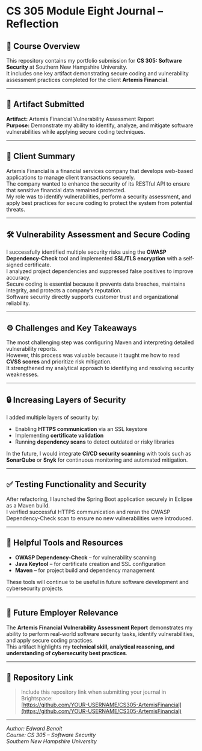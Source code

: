 # CS 305 Module Eight Journal – Reflection

## 📘 Course Overview
This repository contains my portfolio submission for **CS 305: Software Security** at Southern New Hampshire University.  
It includes one key artifact demonstrating secure coding and vulnerability assessment practices completed for the client **Artemis Financial**.

---

## 🧩 Artifact Submitted
**Artifact:** Artemis Financial Vulnerability Assessment Report  
**Purpose:** Demonstrate my ability to identify, analyze, and mitigate software vulnerabilities while applying secure coding techniques.

---

## 🏢 Client Summary
Artemis Financial is a financial services company that develops web-based applications to manage client transactions securely.  
The company wanted to enhance the security of its RESTful API to ensure that sensitive financial data remained protected.  
My role was to identify vulnerabilities, perform a security assessment, and apply best practices for secure coding to protect the system from potential threats.

---

## 🛠️ Vulnerability Assessment and Secure Coding
I successfully identified multiple security risks using the **OWASP Dependency-Check** tool and implemented **SSL/TLS encryption** with a self-signed certificate.  
I analyzed project dependencies and suppressed false positives to improve accuracy.  
Secure coding is essential because it prevents data breaches, maintains integrity, and protects a company’s reputation.  
Software security directly supports customer trust and organizational reliability.

---

## ⚙️ Challenges and Key Takeaways
The most challenging step was configuring Maven and interpreting detailed vulnerability reports.  
However, this process was valuable because it taught me how to read **CVSS scores** and prioritize risk mitigation.  
It strengthened my analytical approach to identifying and resolving security weaknesses.

---

## 🔒 Increasing Layers of Security
I added multiple layers of security by:
- Enabling **HTTPS communication** via an SSL keystore  
- Implementing **certificate validation**  
- Running **dependency scans** to detect outdated or risky libraries  

In the future, I would integrate **CI/CD security scanning** with tools such as **SonarQube** or **Snyk** for continuous monitoring and automated mitigation.

---

## ✅ Testing Functionality and Security
After refactoring, I launched the Spring Boot application securely in Eclipse as a Maven build.  
I verified successful HTTPS communication and reran the OWASP Dependency-Check scan to ensure no new vulnerabilities were introduced.

---

## 🧰 Helpful Tools and Resources
- **OWASP Dependency-Check** – for vulnerability scanning  
- **Java Keytool** – for certificate creation and SSL configuration  
- **Maven** – for project build and dependency management  

These tools will continue to be useful in future software development and cybersecurity projects.

---

## 💼 Future Employer Relevance
The **Artemis Financial Vulnerability Assessment Report** demonstrates my ability to perform real-world software security tasks, identify vulnerabilities, and apply secure coding practices.  
This artifact highlights my **technical skill, analytical reasoning, and understanding of cybersecurity best practices**.

---

## 🔗 Repository Link
> Include this repository link when submitting your journal in Brightspace:  
> [https://github.com/YOUR-USERNAME/CS305-ArtemisFinancial](https://github.com/YOUR-USERNAME/CS305-ArtemisFinancial)

---

*Author: Edward Benoit*  
*Course: CS 305 – Software Security*  
*Southern New Hampshire University*
